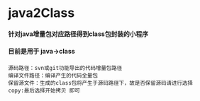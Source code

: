 # java2Class

#### 针对java增量包对应路径得到class包封装的小程序

#### 目前是用于 java->class 
```
源码路径：svn或git功能导出的代码增量包路径
编译文件路径：编译产生的代码全量包
保留源文件：生成的class包将产生于源码路径下，故是否保留源码请进行选择
copy:最后选择开始拷贝 即可
```
